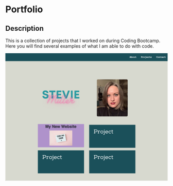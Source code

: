 # Portfolio

## Description

This is a collection of projects that I worked on during Coding Bootcamp. Here you will find several examples of what I am able to do with code.

![Screenshot of Portfolio](assets/images/portfolio-ss.png)
